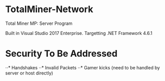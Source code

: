 # TotalMiner-Network
Total Miner MP: Server Program

Built in Visual Studio 2017 Enterprise.  Targetting .NET Framework 4.6.1

# Security To Be Addressed
⋅⋅* Handshakes
⋅⋅* Invalid Packets
⋅⋅* Gamer kicks (need to be handled by server or host directly)
